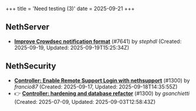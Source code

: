 +++
title = 'Need testing (3)'
date = 2025-09-21
+++

## NethServer
- **[Improve Crowdsec notification format](https://github.com/NethServer/dev/issues/7641)** (#7641) by *stephdl* (Created: 2025-09-19, Updated: 2025-09-19T15:25:34Z)

## NethSecurity
- **[Controller: Enable Remote Support Login with nethsupport](https://github.com/NethServer/nethsecurity/issues/1375)** (#1300) by *francio87* (Created: 2025-09-17, Updated: 2025-09-18T14:35:55Z)
- :point_right: **[Controller: hardening and database refactor](https://github.com/NethServer/nethsecurity/issues/1300)** (#1300) by *gsanchietti* (Created: 2025-07-09, Updated: 2025-09-03T12:58:43Z)

